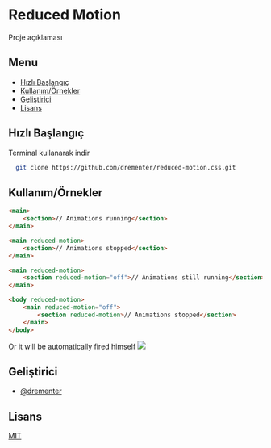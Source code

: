 # Reduced Motion

Proje açıklaması

## Menu

-   [Hızlı Başlangıç](#hızlı-başlangıç)
-   [Kullanım/Örnekler](#Kullanım/Örnekler)
-   [Geliştirici](#geliştirici)
-   [Lisans](#lisans)

## Hızlı Başlangıç

Terminal kullanarak indir

```bash
  git clone https://github.com/drementer/reduced-motion.css.git
```

## Kullanım/Örnekler

```html
<main>
    <section>// Animations running</section>
</main>
```

```html
<main reduced-motion>
    <section>// Animations stopped</section>
</main>
```

```html
<main reduced-motion>
    <section reduced-motion="off">// Animations still running</section>
</main>
```

```html
<body reduced-motion>
    <main reduced-motion="off">
        <section reduced-motion>// Animations stopped</section>
    </main>
</body>
```

Or it will be automatically fired himself
![](/auto-detect.mp4.gif)

## Geliştirici

-   [@drementer](https://github.com/drementer)

## Lisans

[MIT](https://choosealicense.com/licenses/mit/)
